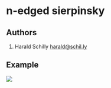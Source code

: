 # n-edged sierpinsky

## Authors

1. Harald Schilly <harald@schil.ly>

## Example

<img src="/haraldschilly/nsierp/raw/master/nsierp.png">
